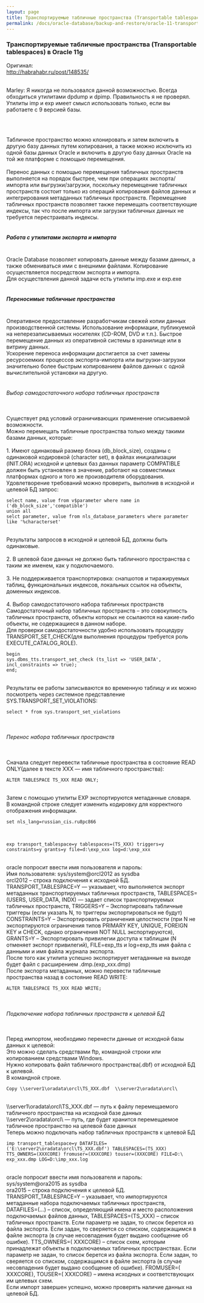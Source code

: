 ```yaml
---
layout: page
title: Транспортируемые табличные пространства (Transportable tablespaces) в Oracle 11g
permalink: /docs/oracle-database/backup-and-restore/oracle-11-transportable-tablespaces/
---
```



### Транспортируемые табличные пространства (Transportable tablespaces) в Oracle 11g


Оригинал:<br/>
http://habrahabr.ru/post/148535/<br/><br/>

Marley: Я никогда не пользовался данной возможностью. Всегда обходиться утилитами dpdump и dpimp. Правильность я не проверял.<br/>
Утилиты imp и exp имеет смысл использовать только, если вы работаете с 9 версией базы.

<br/><br/>

Табличное пространство можно клонировать и затем включить в другую базу данных путем копирования, а также можно исключить из одной базы данных Oracle и включить в другую базу данных Oracle на той же платформе с помощью перемещения.<br>
<a name="habracut"></a><br>
Перенос данных с помощью перемещения табличных пространств выполняется на порядок быстрее, чем при операциях экспорта/импорта или выгрузки/загрузки, поскольку перемещение табличных пространств состоит только из операций копирования файлов данных и интегрирования метаданных табличных пространств. Перемещение табличных пространств позволяет также перемещать соответствующие индексы, так что после импорта или загрузки табличных данных не требуется перестраивать индексы.<br>
  <br>
<h5>Работа с утилитами экспорта и импорта</h5><br>
Oracle Database позволяет копировать данные между базами данных, а также обмениваться ими с внешними файлами. Копирование осуществляется посредством экспорта и импорта.<br>
Для осуществления данной задачи есть утилиты imp.exe и exp.exe<br>
<br>
<h5>Переносимые табличные пространства </h5><br>
Оперативное предоставление разработчикам свежей копии данных производственной системы. Использование информации, публикуемой на неперезаписываемых носителях (CD-ROM, DVD и т.п.). Быстрое перемещение данных из оперативной системы в хранилище или в витрину данных.<br>
Ускорение переноса информации достигается за счет замены ресурсоемких процессов экспорта-импорта или выгрузки-загрузки значительно более быстрым копированием файлов данных с одной вычислительной установки на другую.<br>
<br>
<h6> Выбор самодостаточного набора табличных пространств </h6><br>
Существует ряд условий ограничивающих применение описываемой возможности. <br>
Можно перемещать табличные пространства только между такими базами данных, которые: <br>
<br>
1. Имеют одинаковый размер блока (db_block_size), созданы с одинаковой кодировкой (character set), в файлах инициализации (INIT.ORA) исходной и целевых баз данных параметр COMPATIBLE должен быть установлен в значение, работают на совместимых платформах одного и того же производителя оборудования. <br>
Удовлетворение требований можно проверить, выполнив в исходной и целевой БД запрос: <br>
<pre><code class="sql"><span class="operator"><span class="keyword">select</span> name, <span class="keyword">value</span> <span class="keyword">from</span> v$parameter <span class="keyword">where</span> name <span class="keyword">in</span> (<span class="string">'db_block_size'</span>,<span class="string">'compatible'</span>)
<span class="keyword">union</span> <span class="keyword">all</span>
selct parameter, <span class="keyword">value</span> <span class="keyword">from</span> nls_database_parameters <span class="keyword">where</span> parameter <span class="keyword">like</span> <span class="string">'%characterset'</span>
</span></code></pre><br>
Результаты запросов в исходной и целевой БД, должны быть одинаковые.<br>
<br>
2. В целевой базе данных не должно быть табличного пространства с таким же именем, как у подключаемого.<br>
<br>
3. Не поддерживается транспортировка: снапшотов и тиражируемых таблиц, функциональных индексов, локальных ссылок на объекты, доменных индексов.<br>
<br>
4. Выбор самодостаточного набора табличных пространств<br>
Самодостаточный набор табличных пространств – это совокупность табличных пространств, объекты которых не ссылаются на какие-либо объекты, не содержащиеся в данном наборе.<br>
Для проверки самодостаточности удобно использовать процедуру TRANSPORT_SET_CHECK(для выполнения процедуры требуется роль EXECUTE_CATALOG_ROLE). <br>

<pre><code class="sql">begin
sys.dbms_tts.transport_set_check (ts_list =&gt; 'USER_DATA', incl_constraints =&gt; true);
end;
</code></pre>

<br>
Результаты ее работы записываются во временную таблицу и их можно посмотреть через системное представление SYS.TRANSPORT_SET_VIOLATIONS:<br>
<pre><code class="sql"><span class="operator"><span class="keyword">select</span> * <span class="keyword">from</span> sys.transport_set_violations
</span></code></pre><br>
<h6>Перенос набора табличных пространств </h6><br>
Сначала следует перевести табличные пространства в состояние READ ONLY(далее в тексте XXX — имя табличного пространства): <br>
<pre><code class="sql"><span class="operator"><span class="keyword">ALTER</span> TABLESPACE TS_XXX <span class="keyword">READ</span> <span class="keyword">ONLY</span>;</span>
</code></pre><br>
Затем с помощью утилиты EXP экспортируются метаданные словаря.<br>
В командной строке следует изменить кодировку для корректного отображения информации.<br>
<pre><code class="dos"><span class="keyword">set</span> nls_lang=russian_cis.ru8pc866
</code></pre><br>
<pre><code class="dos">exp transport_tablespace=y tablespaces=(TS_XXX) triggers=y constraints=y grants=y file=d:\exp_xxx log=d:\exp_xxx
</code></pre><br>
oracle попросит ввести имя пользователя и пароль:<br>
Имя пользователя: sys/system@orcl2012 as sysdba <br>
orcl2012 – строка подключения к исходной БД.<br>
TRANSPORT_TABLESPACE=Y — указывает, что выполняется экспорт метаданных транспортируемых табличных пространств, TABLESPACES=(USERS, USER_DATA, INDX) — задает список транспортируемых табличных пространств, TRIGGERS=Y – Экспортировать табличные триггеры (если указать N, то триггеры экспортироваться не будут) CONSTRAINTS=Y – Экспортировать ограничения целостности (при N не экспортируются ограничения типов PRIMARY KEY, UNIQUE, FOREIGN KEY и CHECK, однако ограничения NOT NULL экспортируются), GRANTS=Y – Экспортировать привилегии доступа к таблицам (N отменяет экспорт привилегий), FILE=exp_tts и log=exp_tts имя файла с данными и имя файла журнала экспорта. <br>
После того как утилита успешно экспортирует метаданные на выходе будет файл с расширением .dmp.(exp_xxx.dmp)<br>
После экспорта метаданных, можно перевести табличные пространства назад в состояние READ WRITE:<br>
<pre><code class="sql"><span class="operator"><span class="keyword">ALTER</span> TABLESPACE TS_XXX <span class="keyword">READ</span> <span class="keyword">WRITE</span>;</span>
</code></pre><br>
<h6>Подключение набора табличных пространств к целевой БД</h6><br>
Перед импортом, необходимо перенести данные от исходной базы данных к целевой:<br>
Это можно сделать средствами ftp, командной строки или копированием средствами Windows.<br>
Нужно копировать файл табличного пространства(.dbf) от исходной БД к целевой.<br>
В командной строке.<br>
<pre><code class="dos"><span class="keyword">Copy</span> \\server1\oradata\orcl\TS_XXX.dbf  \\server2\oradata\orcl\
</code></pre><br>
\\server1\oradata\orcl\TS_XXX.dbf — путь к файлу перемещаемого табличного пространства на исходной базе данных<br>
\\server2\oradata\orcl\ — путь, где будет хранится перемещаемое табличное пространство на целевой базе данных<br>
Теперь можно подключать набор табличных пространств к целевой БД<br>
<pre><code class="dos">imp transport_tablespace=y DATAFILES=('E:\server2\oradata\orcl\TS_XXX.dbf') TABLESPACES=(TS_XXX) TTS_OWNERS=(XXXCORE) fromuser=(XXXCORE) touser=(XXXCORE) FILE=D:\ exp_xxx.dmp LOG=D:\imp_xxx.log
</code></pre><br>
oracle попросит ввести имя пользователя и пароль:<br>
sys/system@ora2015 as sysdba <br>
ora2015 – строка подключения к целевой БД.<br>
TRANSPORT_TABLESPACE=Y – указывает, что импортируются метаданные набора подключаемых табличных пространств, DATAFILES=(…) – список, определяющий имена и место расположения подключаемых файлов данных, TABLESPACES=(TS_XXX) – список табличных пространств. Если параметр не задан, то список берется из файла экспорта. Если задан, то сверяется со списком, содержащимся в файле экспорта (в случае несовпадения будет выдано сообщение об ошибке). TTS_OWNERS=( XXXCORE) – список схем, которым принадлежат объекты в подключаемых табличных пространствах. Если параметр не задан, то список берется из файла экспорта. Если задан, то сверяется со списком, содержащимся в файле экспорта (в случае несовпадения будет выдано сообщение об ошибке). FROMUSER=( XXXCORE), TOUSER=( XXXCORE) – имена исходных и соответствующих им целевых схем.<br>
Если импорт завершен успешно, можно проверять наличие данных на целевой БД. 
